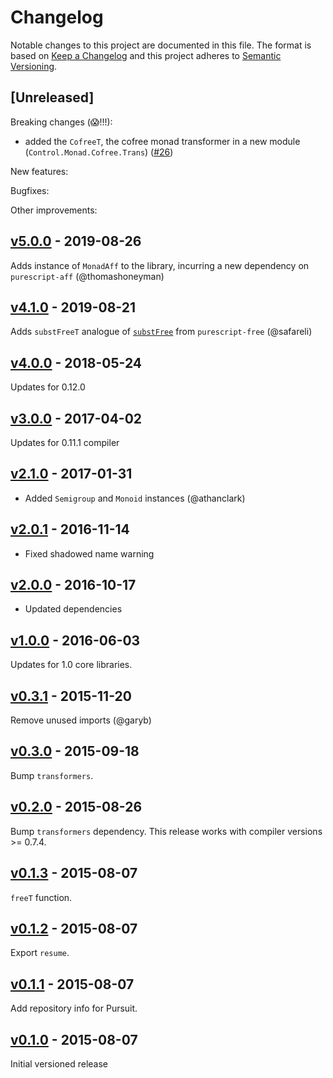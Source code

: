 # Changelog

Notable changes to this project are documented in this file. The format is based on [Keep a Changelog](https://keepachangelog.com/en/1.0.0/) and this project adheres to [Semantic Versioning](https://semver.org/spec/v2.0.0.html).

## [Unreleased]

Breaking changes (😱!!!):

- added the `CofreeT`, the cofree monad transformer in a new module (`Control.Monad.Cofree.Trans`) ([#26](https://github.com/purescript-contrib/purescript-freet/pull/26))

New features:

Bugfixes:

Other improvements:

## [v5.0.0](https://github.com/purescript-contrib/purescript-freet/releases/tag/v5.0.0) - 2019-08-26

Adds instance of `MonadAff` to the library, incurring a new dependency on `purescript-aff` (@thomashoneyman)

## [v4.1.0](https://github.com/purescript-contrib/purescript-freet/releases/tag/v4.1.0) - 2019-08-21

Adds `substFreeT` analogue of [`substFree`](https://github.com/purescript/purescript-free/blob/f686f5fc07766f3ca9abc83b47b6ad3da326759a/src/Control/Monad/Free.purs#L164) from `purescript-free` (@safareli)

## [v4.0.0](https://github.com/purescript-contrib/purescript-freet/releases/tag/v4.0.0) - 2018-05-24

Updates for 0.12.0

## [v3.0.0](https://github.com/purescript-contrib/purescript-freet/releases/tag/v3.0.0) - 2017-04-02

Updates for 0.11.1 compiler

## [v2.1.0](https://github.com/purescript-contrib/purescript-freet/releases/tag/v2.1.0) - 2017-01-31

- Added `Semigroup` and `Monoid` instances (@athanclark)

## [v2.0.1](https://github.com/purescript-contrib/purescript-freet/releases/tag/v2.0.1) - 2016-11-14

- Fixed shadowed name warning

## [v2.0.0](https://github.com/purescript-contrib/purescript-freet/releases/tag/v2.0.0) - 2016-10-17

- Updated dependencies

## [v1.0.0](https://github.com/purescript-contrib/purescript-freet/releases/tag/v1.0.0) - 2016-06-03

Updates for 1.0 core libraries.

## [v0.3.1](https://github.com/purescript-contrib/purescript-freet/releases/tag/v0.3.1) - 2015-11-20

Remove unused imports (@garyb)

## [v0.3.0](https://github.com/purescript-contrib/purescript-freet/releases/tag/v0.3.0) - 2015-09-18

Bump `transformers`.

## [v0.2.0](https://github.com/purescript-contrib/purescript-freet/releases/tag/v0.2.0) - 2015-08-26

Bump `transformers` dependency. This release works with compiler versions >= 0.7.4.

## [v0.1.3](https://github.com/purescript-contrib/purescript-freet/releases/tag/v0.1.3) - 2015-08-07

`freeT` function.

## [v0.1.2](https://github.com/purescript-contrib/purescript-freet/releases/tag/v0.1.2) - 2015-08-07

Export `resume`.

## [v0.1.1](https://github.com/purescript-contrib/purescript-freet/releases/tag/v0.1.1) - 2015-08-07

Add repository info for Pursuit.

## [v0.1.0](https://github.com/purescript-contrib/purescript-freet/releases/tag/v0.1.0) - 2015-08-07

Initial versioned release
